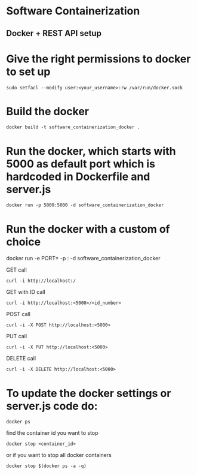 # Software Containerization

## Docker + REST API setup

# Give the right permissions to docker to set up
```sudo setfacl --modify user:<your_username>:rw /var/run/docker.sock```

# Build the docker
```docker build -t software_containerization_docker .```

# Run the docker, which starts with 5000 as default port which is hardcoded in Dockerfile and server.js
```docker run -p 5000:5000 -d software_containerization_docker```

# Run the docker with a custom <port> of choice 
docker run -e PORT=<port> -p <port>:<port> -d software_containerization_docker

GET call

```curl -i http://localhost:/```

GET with ID call 

```curl -i http://localhost:<5000>/<id_number>```

POST call

```curl -i -X POST http://localhost:<5000>```

PUT call

```curl -i -X PUT http://localhost:<5000>```

DELETE call

```curl -i -X DELETE http://localhost:<5000>```

# To update the docker settings or server.js code do:

```docker ps```

find the container id you want to stop

```docker stop <container_id>```

or if you want to stop all docker containers

```docker stop $(docker ps -a -q)```
